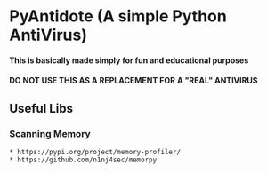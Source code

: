 # PyAntidote (A simple Python AntiVirus)
#### This is basically made simply for fun and educational purposes
#### DO NOT USE THIS AS A REPLACEMENT FOR A "REAL" ANTIVIRUS

## Useful Libs

### Scanning Memory
    * https://pypi.org/project/memory-profiler/
    * https://github.com/n1nj4sec/memorpy
